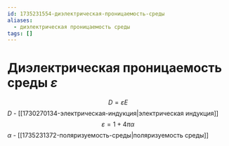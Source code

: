 ```yaml
---
id: 1735231554-диэлектрическая-проницаемость-среды
aliases:
  - диэлектрическая проницаемость среды
tags: []
---
```


# Диэлектрическая проницаемость среды $\varepsilon$
$$
D = \varepsilon E
$$
$D$ - [[1730270134-электрическая-индукция|электрическая индукция]]
$$
\varepsilon = 1 + 4\pi \alpha
$$
$\alpha$ - [[1735231372-поляризуемость-среды|поляризуемость среды]]

